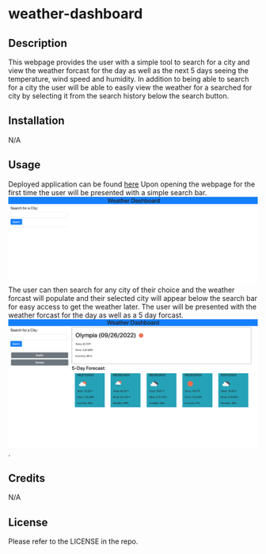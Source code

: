 # weather-dashboard

## Description
This webpage provides the user with a simple tool to search for a city and view the weather forcast for the day as well as the next 5 days seeing the temperature, wind speed and humidity. In addition to being able to search for a city the user will be able to easily view the weather for a searched for city by selecting it from the search history below the search button.

## Installation
N/A

## Usage
Deployed application can be found [here](https://braddwagner.github.io/weather-dashboard/)
Upon opening the webpage for the first time the user will be presented with a simple search bar.
![A screenshot of the page at start up](./assets/images/start-screenshot.png)
The user can then search for any city of their choice and the weather forcast will populate and their selected city will appear below the search bar for easy access to get the weather later. The user will be presented with the weather forcast for the day as well as a 5 day forcast.
![A screenshot of weather data presented by the application](./assets/images/weather-screenshot.png).

## Credits
N/A

## License
Please refer to the LICENSE in the repo.